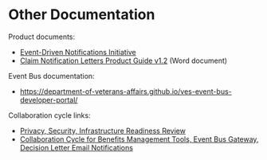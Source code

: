 # Other Documentation

Product documents:

- [Event-Driven Notifications Initiative](https://github.com/department-of-veterans-affairs/va.gov-team/blob/master/products/claim-appeal-status/CST%20Product/Event-Driven%20Notifications%20Initiative.md)
- [Claim Notification Letters Product Guide v1.2](https://github.com/department-of-veterans-affairs/va.gov-team/blob/76243c3f46d9ddc4cef2774843de171e4785a5f3/products/claim-appeal-status/product-guides/Claim%20Notification%20Letters%20Product%20Guide%20v1.2%20SRT%2006102025.docx) (Word document)

Event Bus documentation: 

- https://department-of-veterans-affairs.github.io/ves-event-bus-developer-portal/

Collaboration cycle links:

- [Privacy, Security, Infrastructure Readiness Review](https://github.com/department-of-veterans-affairs/va.gov-team-sensitive/issues/4076)
- [Collaboration Cycle for Benefits Management Tools, Event Bus Gateway, Decision Letter Email Notifications](https://github.com/department-of-veterans-affairs/va.gov-team/issues/98204)
